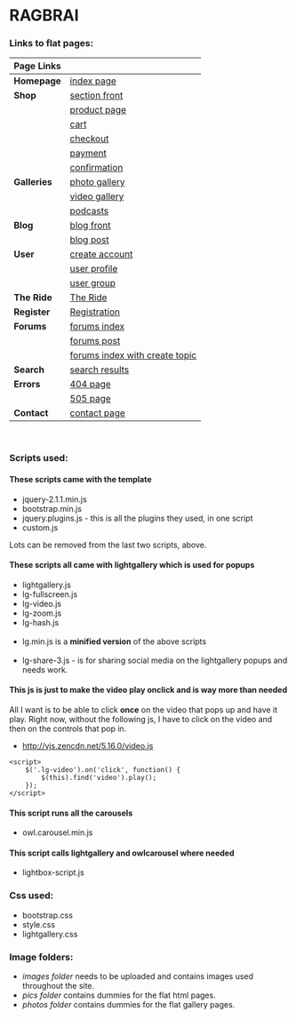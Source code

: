 # RAGBRAI

### Links to flat pages:

| Page Links    |                                                                                                      |
| ------------- | ---------------------------------------------------------------------------------------------------- |
|__Homepage__   |[index page](http://www.gannett-cdn.com/LDSN/desmoines/RAG-final/ragbrai-home.html)                   |
| __Shop__      |[section front](http://www.gannett-cdn.com/LDSN/desmoines/RAG-final/sectionfront-shop.html)           |
|               |[product page](http://www.gannett-cdn.com/LDSN/desmoines/RAG-final/shop-product.html)                 |
|               |[cart](http://www.gannett-cdn.com/LDSN/desmoines/RAG-final/shop-cart.html)                            |
|               |[checkout](http://www.gannett-cdn.com/LDSN/desmoines/RAG-final/shop-checkout.html)                    |
|               |[payment](http://www.gannett-cdn.com/LDSN/desmoines/RAG-final/shop-checkout2.html)                    |
|               |[confirmation](http://www.gannett-cdn.com/LDSN/desmoines/RAG-final/shop-confirmation.html)            |
|__Galleries__  |[photo gallery](http://www.gannett-cdn.com/LDSN/desmoines/RAG-final/sectionfront-photogallery.html)   |
|               |[video gallery](http://www.gannett-cdn.com/LDSN/desmoines/RAG-final/sectionfront-video.html)          |
|               |[podcasts](http://www.gannett-cdn.com/LDSN/desmoines/RAG-final/sectionfront-podcast.html)             |
|__Blog__       |[blog front](http://www.gannett-cdn.com/LDSN/desmoines/RAG-final/sectionfront-blog.html)              |
|               |[blog post](http://www.gannett-cdn.com/LDSN/desmoines/RAG-final/blog-post.html)                       |
|__User__       |[create account](http://www.gannett-cdn.com/LDSN/desmoines/RAG-final/user-create-account.html)        |
|               |[user profile](http://www.gannett-cdn.com/LDSN/desmoines/RAG-final/user-profile.html)                 |
|               |[user group](http://www.gannett-cdn.com/LDSN/desmoines/RAG-final/user-group.html)                     |
|__The Ride__   |[The Ride](http://www.gannett-cdn.com/LDSN/desmoines/RAG-final/the-ride.html)                         |
|__Register__   |[Registration](http://www.gannett-cdn.com/LDSN/desmoines/RAG-final/registration.html)                 |
|__Forums__     |[forums index](http://www.gannett-cdn.com/LDSN/desmoines/RAG-final/sectionfront-forums.html)          |
|               |[forums post](http://www.gannett-cdn.com/LDSN/desmoines/RAG-final/forums-post.html)                   |
|               |[forums index with create topic](http://www.gannett-cdn.com/LDSN/desmoines/RAG-final/index-forum.html)|
|__Search__     |[search results](http://www.gannett-cdn.com/LDSN/desmoines/RAG-final/search-result.html)              |
|__Errors__     |[404 page](http://www.gannett-cdn.com/LDSN/desmoines/RAG-final/404.html)                              |
|               |[505 page](http://www.gannett-cdn.com/LDSN/desmoines/RAG-final/505.html)                              |
|__Contact__    |[contact page](http://www.gannett-cdn.com/LDSN/desmoines/RAG-final/contact.html)                      |
<br>

### Scripts used:

#### These scripts came with the template
* jquery-2.1.1.min.js
* bootstrap.min.js
* jquery.plugins.js - this is all the plugins they used, in one script
* custom.js

Lots can be removed from the last two scripts, above.

#### These scripts all came with lightgallery which is used for popups

* lightgallery.js
* lg-fullscreen.js
* lg-video.js
* lg-zoom.js
* lg-hash.js
<br><br>
* lg.min.js is a __minified version__ of the above scripts
<br><br>
* lg-share-3.js - is for sharing social media on the lightgallery popups and needs work.

#### This js is just to make the video play onclick and is way more than needed
All I want is to be able to click **once** on the video that pops up and have it play. Right now, without the following js, I have to click on the video and then on the controls that pop in.
* http://vjs.zencdn.net/5.16.0/video.js
``` 
<script>
    $('.lg-video').on('click', function() {
        $(this).find('video').play();
    });
</script>
```

#### This script runs all the carousels
* owl.carousel.min.js


#### This script calls lightgallery and owlcarousel where needed
* lightbox-script.js


### Css used:

* bootstrap.css
* style.css
* lightgallery.css


### Image folders:
* *images folder* needs to be uploaded and contains images used throughout the site.
* *pics folder* contains dummies for the flat html pages.
* *photos folder* contains dummies for the flat gallery pages.
